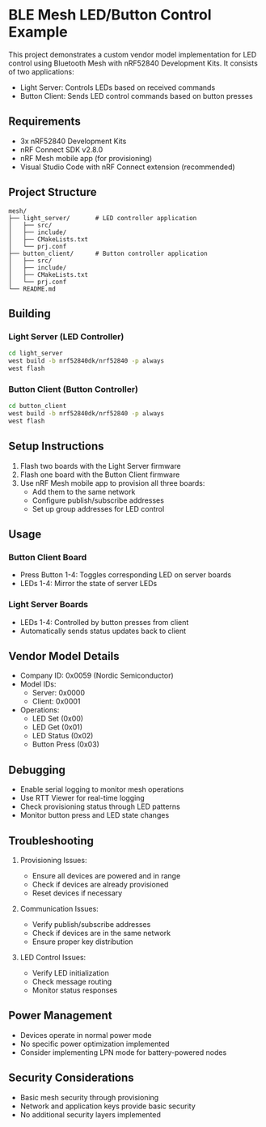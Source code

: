 # BLE Mesh LED/Button Control Example

This project demonstrates a custom vendor model implementation for LED control using Bluetooth Mesh with nRF52840 Development Kits. It consists of two applications:
- Light Server: Controls LEDs based on received commands
- Button Client: Sends LED control commands based on button presses

## Requirements

- 3x nRF52840 Development Kits
- nRF Connect SDK v2.8.0
- nRF Mesh mobile app (for provisioning)
- Visual Studio Code with nRF Connect extension (recommended)

## Project Structure

```
mesh/
├── light_server/       # LED controller application
│   ├── src/
│   ├── include/
│   ├── CMakeLists.txt
│   └── prj.conf
├── button_client/      # Button controller application
│   ├── src/
│   ├── include/
│   ├── CMakeLists.txt
│   └── prj.conf
└── README.md
```

## Building

### Light Server (LED Controller)

```bash
cd light_server
west build -b nrf52840dk/nrf52840 -p always
west flash
```

### Button Client (Button Controller)

```bash
cd button_client
west build -b nrf52840dk/nrf52840 -p always
west flash
```

## Setup Instructions

1. Flash two boards with the Light Server firmware
2. Flash one board with the Button Client firmware
3. Use nRF Mesh mobile app to provision all three boards:
   - Add them to the same network
   - Configure publish/subscribe addresses
   - Set up group addresses for LED control

## Usage

### Button Client Board
- Press Button 1-4: Toggles corresponding LED on server boards
- LEDs 1-4: Mirror the state of server LEDs

### Light Server Boards
- LEDs 1-4: Controlled by button presses from client
- Automatically sends status updates back to client

## Vendor Model Details

- Company ID: 0x0059 (Nordic Semiconductor)
- Model IDs:
  - Server: 0x0000
  - Client: 0x0001
- Operations:
  - LED Set (0x00)
  - LED Get (0x01)
  - LED Status (0x02)
  - Button Press (0x03)

## Debugging

- Enable serial logging to monitor mesh operations
- Use RTT Viewer for real-time logging
- Check provisioning status through LED patterns
- Monitor button press and LED state changes

## Troubleshooting

1. Provisioning Issues:
   - Ensure all devices are powered and in range
   - Check if devices are already provisioned
   - Reset devices if necessary

2. Communication Issues:
   - Verify publish/subscribe addresses
   - Check if devices are in the same network
   - Ensure proper key distribution

3. LED Control Issues:
   - Verify LED initialization
   - Check message routing
   - Monitor status responses

## Power Management

- Devices operate in normal power mode
- No specific power optimization implemented
- Consider implementing LPN mode for battery-powered nodes

## Security Considerations

- Basic mesh security through provisioning
- Network and application keys provide basic security
- No additional security layers implemented
